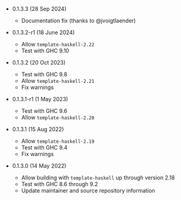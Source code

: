 * 0.1.3.3 (28 Sep 2024)

    - Documentation fix (thanks to @jvoigtlaender)

* 0.1.3.2-r1 (18 June 2024)

    - Allow `template-haskell-2.22`
    - Test with GHC 9.10

* 0.1.3.2 (20 Oct 2023)

    - Test with GHC 9.8
    - Allow `template-haskell-2.21`
    - Fix warnings

* 0.1.3.1-r1 (1 May 2023)

    - Test with GHC 9.6
    - Allow `template-haskell-2.20`

* 0.1.3.1 (15 Aug 2022)

    - Allow `template-haskell-2.19`
    - Test with GHC 9.4
    - Fix warnings

* 0.1.3.0 (14 May 2022)

    - Allow building with `template-haskell` up through version 2.18
    - Test with GHC 8.6 through 9.2
    - Update maintainer and source repository information

